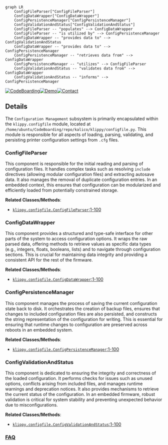 ```mermaid
graph LR
    ConfigFileParser["ConfigFileParser"]
    ConfigDataWrapper["ConfigDataWrapper"]
    ConfigPersistenceManager["ConfigPersistenceManager"]
    ConfigValidationAndStatus["ConfigValidationAndStatus"]
    ConfigFileParser -- "populates" --> ConfigDataWrapper
    ConfigFileParser -- "is utilized by" --> ConfigPersistenceManager
    ConfigDataWrapper -- "provides data to" --> ConfigValidationAndStatus
    ConfigDataWrapper -- "provides data to" --> ConfigPersistenceManager
    ConfigPersistenceManager -- "retrieves data from" --> ConfigDataWrapper
    ConfigPersistenceManager -- "utilizes" --> ConfigFileParser
    ConfigValidationAndStatus -- "validates data from" --> ConfigDataWrapper
    ConfigValidationAndStatus -- "informs" --> ConfigPersistenceManager
```

[![CodeBoarding](https://img.shields.io/badge/Generated%20by-CodeBoarding-9cf?style=flat-square)](https://github.com/CodeBoarding/CodeBoarding)[![Demo](https://img.shields.io/badge/Try%20our-Demo-blue?style=flat-square)](https://www.codeboarding.org/demo)[![Contact](https://img.shields.io/badge/Contact%20us%20-%20contact@codeboarding.org-lightgrey?style=flat-square)](mailto:contact@codeboarding.org)

## Details

The `Configuration Management` subsystem is primarily encapsulated within the `klippy.configfile` module, located at `/home/ubuntu/CodeBoarding/repo/kalico/klippy/configfile.py`. This module is responsible for all aspects of loading, parsing, validating, and persisting printer configuration settings from `.cfg` files.

### ConfigFileParser
This component is responsible for the initial reading and parsing of configuration files. It handles complex tasks such as resolving `include` directives (allowing modular configuration files) and extracting autosave data. It also manages the removal of duplicate configuration entries. In an embedded context, this ensures that configuration can be modularized and efficiently loaded from potentially constrained storage.


**Related Classes/Methods**:

- <a href="https://github.com/KalicoCrew/kalico/blob/main/klippy/configfile.py#L1-L100" target="_blank" rel="noopener noreferrer">`klippy.configfile.ConfigFileParser`:1-100</a>


### ConfigDataWrapper
This component provides a structured and type-safe interface for other parts of the system to access configuration options. It wraps the raw parsed data, offering methods to retrieve values as specific data types (e.g., integers, floats, booleans, lists) and to navigate through configuration sections. This is crucial for maintaining data integrity and providing a consistent API for the rest of the firmware.


**Related Classes/Methods**:

- <a href="https://github.com/KalicoCrew/kalico/blob/main/klippy/configfile.py#L1-L100" target="_blank" rel="noopener noreferrer">`klippy.configfile.ConfigDataWrapper`:1-100</a>


### ConfigPersistenceManager
This component manages the process of saving the current configuration state back to disk. It orchestrates the creation of backup files, ensures that changes to included configuration files are also persisted, and constructs the string representation of the configuration for writing. This is essential for ensuring that runtime changes to configuration are preserved across reboots in an embedded system.


**Related Classes/Methods**:

- <a href="https://github.com/KalicoCrew/kalico/blob/main/klippy/configfile.py#L1-L100" target="_blank" rel="noopener noreferrer">`klippy.configfile.ConfigPersistenceManager`:1-100</a>


### ConfigValidationAndStatus
This component is dedicated to ensuring the integrity and correctness of the loaded configuration. It performs checks for issues such as unused options, conflicts arising from included files, and manages runtime warnings and deprecation notices. It also provides mechanisms to retrieve the current status of the configuration. In an embedded firmware, robust validation is critical for system stability and preventing unexpected behavior due to misconfigurations.


**Related Classes/Methods**:

- <a href="https://github.com/KalicoCrew/kalico/blob/main/klippy/configfile.py#L1-L100" target="_blank" rel="noopener noreferrer">`klippy.configfile.ConfigValidationAndStatus`:1-100</a>




### [FAQ](https://github.com/CodeBoarding/GeneratedOnBoardings/tree/main?tab=readme-ov-file#faq)